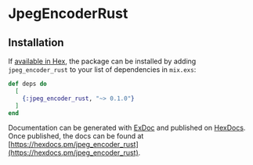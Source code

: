 # JpegEncoderRust

## Installation

If [available in Hex](https://hex.pm/docs/publish), the package can be installed
by adding `jpeg_encoder_rust` to your list of dependencies in `mix.exs`:

```elixir
def deps do
  [
    {:jpeg_encoder_rust, "~> 0.1.0"}
  ]
end
```

Documentation can be generated with [ExDoc](https://github.com/elixir-lang/ex_doc)
and published on [HexDocs](https://hexdocs.pm). Once published, the docs can
be found at [https://hexdocs.pm/jpeg_encoder_rust](https://hexdocs.pm/jpeg_encoder_rust).
